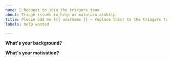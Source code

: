 ```yaml
---
name: 👥 Request to join the triagers team
about: Triage issues to help us maintain aiohttp
title: Please add me ({{ username }} — replace this) to the triagers team
labels: help wanted

---
```

<!-- Please fill in the form below -->
**What's your background?**
<!-- What do you know about (or how have you used) aiohttp, asyncio and Python in general? -->

**What's your motivation?**
<!-- Why/how do you want to help? What do you expect? -->
